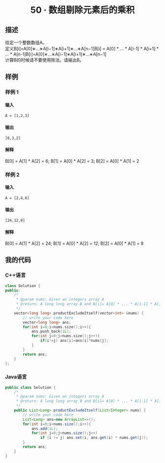 # <center> 50 · 数组剔除元素后的乘积

## 描述

给定一个整数数组A。  
定义B[i]=A[0]∗...∗A[i−1]∗A[i+1]∗...∗A[n−1]B[i] = A[0] * ... * A[i-1] * A[i+1] * ... * A[n-1]B[i]=A[0]∗...∗A[i−1]∗A[i+1]∗...∗A[n−1]  
 计算B的时候请不要使用除法。请输出B。

## 样例

### 样例 1

#### 输入

```txt
A = [1,2,3]
```

#### 输出

```txt
[6,3,2]
```

#### 解释

B[0] = A[1] * A[2] = 6; B[1] = A[0] * A[2] = 3; B[2] = A[0] * A[1] = 2

### 样例 2

#### 输入

```txt
A = [2,4,6]
```

#### 输出

```txt
[24,12,8]
```

#### 解释

B[0] = A[1] * A[2] = 24; B[1] = A[0] * A[2] = 12; B[2] = A[0] * A[1] = 8

## 我的代码

### C++语言

```c++
class Solution {
public:
    /*
     * @param nums: Given an integers array A
     * @return: A long long array B and B[i]= A[0] * ... * A[i-1] * A[i+1] * ... * A[n-1]
     */
    vector<long long> productExcludeItself(vector<int> &nums) {
        // write your code here
        vector<long long> ans;
        for(int i=0;i<nums.size();i++){
            ans.push_back(1L);
            for(int j=0;j<nums.size();j++){
                if(i!=j) ans[i]=ans[i]*nums[j];
            }
        }
        return ans;
    }
};
```

### Java语言

```java
public class Solution {
    /*
     * @param nums: Given an integers array A
     * @return: A long long array B and B[i]= A[0] * ... * A[i-1] * A[i+1] * ... * A[n-1]
     */
    public List<Long> productExcludeItself(List<Integer> nums) {
        // write your code here
        List<Long> ans=new ArrayList<>();
        for(int i=0;i<nums.size();i++){
            ans.add(1L);
            for(int j=0;j<nums.size();j++) 
                if (i != j) ans.set(i, ans.get(i) * nums.get(j));
        }
        return ans;
    }
}
```